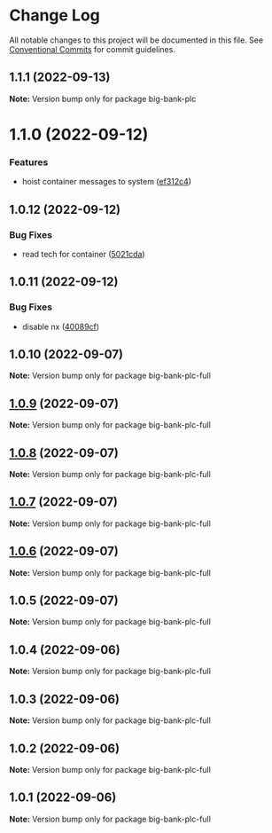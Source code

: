 # Change Log

All notable changes to this project will be documented in this file.
See [Conventional Commits](https://conventionalcommits.org) for commit guidelines.

## 1.1.1 (2022-09-13)

**Note:** Version bump only for package big-bank-plc

# 1.1.0 (2022-09-12)

### Features

- hoist container messages to system ([ef312c4](https://github.com/c4mjs/c4mjs/commit/ef312c46a9ba419eac57c0cab1d8b1775b0e94f3))

## 1.0.12 (2022-09-12)

### Bug Fixes

- read tech for container ([5021cda](https://github.com/c4mjs/c4mjs/commit/5021cda02dc7ecd86cf6b82eb543e236c5d64477))

## 1.0.11 (2022-09-12)

### Bug Fixes

- disable nx ([40089cf](https://github.com/c4mjs/c4mjs/commit/40089cf787b203cfc042b8d9859229502080ad3e))

## 1.0.10 (2022-09-07)

**Note:** Version bump only for package big-bank-plc-full

## [1.0.9](https://github.com/JonathanTurnock/c4mjs/compare/big-bank-plc-full@1.0.8...big-bank-plc-full@1.0.9) (2022-09-07)

**Note:** Version bump only for package big-bank-plc-full

## [1.0.8](https://github.com/JonathanTurnock/c4mjs/compare/big-bank-plc-full@1.0.7...big-bank-plc-full@1.0.8) (2022-09-07)

**Note:** Version bump only for package big-bank-plc-full

## [1.0.7](https://github.com/JonathanTurnock/c4mjs/compare/big-bank-plc-full@1.0.6...big-bank-plc-full@1.0.7) (2022-09-07)

**Note:** Version bump only for package big-bank-plc-full

## [1.0.6](https://github.com/JonathanTurnock/c4mjs/compare/big-bank-plc-full@1.0.5...big-bank-plc-full@1.0.6) (2022-09-07)

**Note:** Version bump only for package big-bank-plc-full

## 1.0.5 (2022-09-07)

**Note:** Version bump only for package big-bank-plc-full

## 1.0.4 (2022-09-06)

**Note:** Version bump only for package big-bank-plc-full

## 1.0.3 (2022-09-06)

**Note:** Version bump only for package big-bank-plc-full

## 1.0.2 (2022-09-06)

**Note:** Version bump only for package big-bank-plc-full

## 1.0.1 (2022-09-06)

**Note:** Version bump only for package big-bank-plc-full
